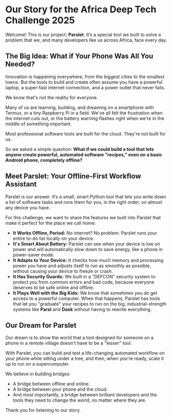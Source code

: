 # Our Story for the Africa Deep Tech Challenge 2025

Welcome! This is our project: **Parslet**. It’s a special tool we built to solve a problem that we, and many developers like us across Africa, face every day.

## The Big Idea: What if Your Phone Was All You Needed?

Innovation is happening everywhere, from the biggest cities to the smallest towns. But the tools to build and create often assume you have a powerful laptop, a super-fast internet connection, and a power outlet that never fails.

We know that's not the reality for everyone.

Many of us are learning, building, and dreaming on a smartphone with Termux, or a tiny Raspberry Pi in a field. We've all felt the frustration when the internet cuts out, or the battery warning flashes right when we're in the middle of something important.

Most professional software tools are built for the cloud. They're not built for us.

So we asked a simple question: **What if we could build a tool that lets anyone create powerful, automated software "recipes," even on a basic Android phone, completely offline?**

## Meet Parslet: Your Offline-First Workflow Assistant

Parslet is our answer. It’s a small, smart Python tool that lets you write down a list of software tasks and runs them for you, in the right order, on almost any device you have.

For this challenge, we want to share the features we built into Parslet that make it perfect for the place we call home:

-   **It Works Offline, Period:** No internet? No problem. Parslet runs your entire to-do list locally on your device.
-   **It's Smart About Battery:** Parslet can see when your device is low on power and will automatically slow down to save energy, like a phone in power-saver mode.
-   **It Adapts to Your Device:** It checks how much memory and processing power you have and adjusts itself to run as smoothly as possible, without causing your device to freeze or crash.
-   **It Has Security Guards:** We built in a "DEFCON" security system to protect you from common errors and bad code, because everyone deserves to be safe online and offline.
-   **It Plays Well with the Big Kids:** We know that sometimes you *do* get access to a powerful computer. When that happens, Parslet has tools that let you "graduate" your recipes to run on the big, industrial-strength systems like **Parsl** and **Dask** without having to rewrite everything.

## Our Dream for Parslet

Our dream is to show the world that a tool designed for someone on a phone in a remote village doesn't have to be a "lesser" tool.

With Parslet, you can build and test a life-changing automated workflow on your phone while sitting under a tree, and then, when you're ready, scale it up to run on a supercomputer.

We believe in building bridges:
-   A bridge between offline and online.
-   A bridge between your phone and the cloud.
-   And most importantly, a bridge between brilliant developers and the tools they need to change the world, no matter where they are.

Thank you for listening to our story.
